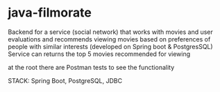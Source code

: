 # java-filmorate
Backend for a service (social network) that works with movies and user evaluations and recommends viewing movies based on preferences of people with similar interests (developed on Spring boot & PostgresSQL)
Service can returns the top 5 movies recommended for viewing

at the root there are Postman tests to see the functionality

STACK: Spring Boot, PostgreSQL, JDBC

    
